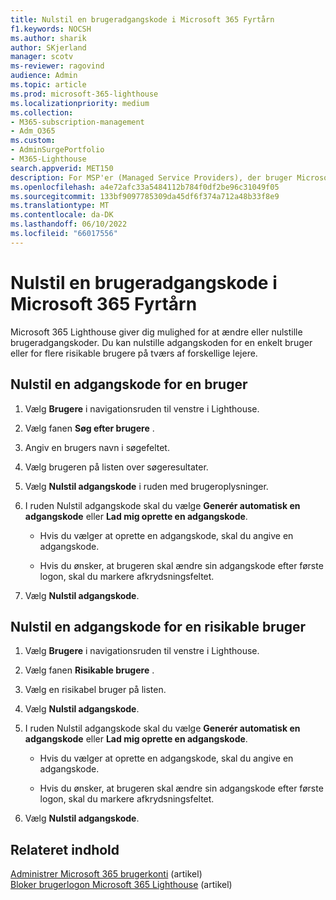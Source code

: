 ```yaml
---
title: Nulstil en brugeradgangskode i Microsoft 365 Fyrtårn
f1.keywords: NOCSH
ms.author: sharik
author: SKjerland
manager: scotv
ms-reviewer: ragovind
audience: Admin
ms.topic: article
ms.prod: microsoft-365-lighthouse
ms.localizationpriority: medium
ms.collection:
- M365-subscription-management
- Adm_O365
ms.custom:
- AdminSurgePortfolio
- M365-Lighthouse
search.appverid: MET150
description: For MSP'er (Managed Service Providers), der bruger Microsoft 365 Lighthouse, kan du få mere at vide om, hvordan du nulstiller en adgangskode for en enkelt bruger eller for flere risikable brugere på tværs af forskellige lejere.
ms.openlocfilehash: a4e72afc33a5484112b784f0df2be96c31049f05
ms.sourcegitcommit: 133bf9097785309da45df6f374a712a48b33f8e9
ms.translationtype: MT
ms.contentlocale: da-DK
ms.lasthandoff: 06/10/2022
ms.locfileid: "66017556"
---
```

# <a name="reset-a-user-password-in-microsoft-365-lighthouse"></a>Nulstil en brugeradgangskode i Microsoft 365 Fyrtårn

Microsoft 365 Lighthouse giver dig mulighed for at ændre eller nulstille brugeradgangskoder. Du kan nulstille adgangskoden for en enkelt bruger eller for flere risikable brugere på tværs af forskellige lejere.

## <a name="reset-a-password-for-a-user"></a>Nulstil en adgangskode for en bruger

1. Vælg **Brugere** i navigationsruden til venstre i Lighthouse.

2. Vælg fanen **Søg efter brugere** .

3. Angiv en brugers navn i søgefeltet.

4. Vælg brugeren på listen over søgeresultater.

5. Vælg **Nulstil adgangskode** i ruden med brugeroplysninger.

6. I ruden Nulstil adgangskode skal du vælge **Generér automatisk en adgangskode** eller **Lad mig oprette en adgangskode**.

    - Hvis du vælger at oprette en adgangskode, skal du angive en adgangskode.

    - Hvis du ønsker, at brugeren skal ændre sin adgangskode efter første logon, skal du markere afkrydsningsfeltet.

7. Vælg **Nulstil adgangskode**.

## <a name="reset-a-password-for-a-risky-user"></a>Nulstil en adgangskode for en risikable bruger

1. Vælg **Brugere** i navigationsruden til venstre i Lighthouse.

2. Vælg fanen **Risikable brugere** .

3. Vælg en risikabel bruger på listen.

4. Vælg **Nulstil adgangskode**.

5. I ruden Nulstil adgangskode skal du vælge **Generér automatisk en adgangskode** eller **Lad mig oprette en adgangskode**.

   - Hvis du vælger at oprette en adgangskode, skal du angive en adgangskode.

   - Hvis du ønsker, at brugeren skal ændre sin adgangskode efter første logon, skal du markere afkrydsningsfeltet.

6. Vælg **Nulstil adgangskode**.

## <a name="related-content"></a>Relateret indhold

[Administrer Microsoft 365 brugerkonti](../enterprise/manage-microsoft-365-accounts.md) (artikel)\
[Bloker brugerlogon Microsoft 365 Lighthouse](m365-lighthouse-block-user-signin.md) (artikel)
